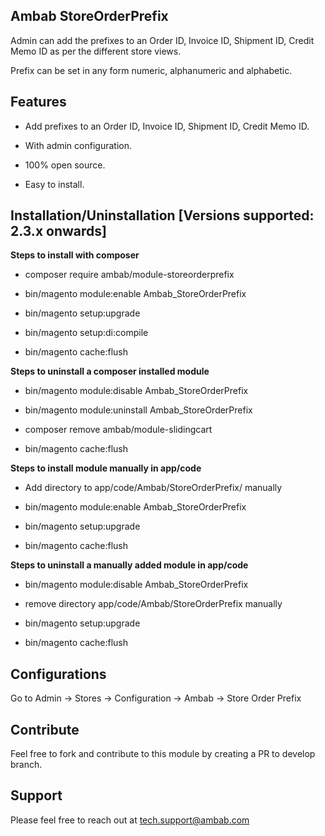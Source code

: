## Ambab StoreOrderPrefix

Admin can add the prefixes to an Order ID, Invoice ID, Shipment ID, Credit Memo ID as per the different store views.

Prefix can be set in any form numeric, alphanumeric and alphabetic.

## Features

- Add prefixes to an Order ID, Invoice ID, Shipment ID, Credit Memo ID.

- With admin configuration.

- 100% open source.

- Easy to install.


## Installation/Uninstallation [Versions supported: 2.3.x onwards]

**Steps to install with composer**

- composer require ambab/module-storeorderprefix

- bin/magento module:enable Ambab_StoreOrderPrefix

- bin/magento setup:upgrade

- bin/magento setup:di:compile

- bin/magento cache:flush

**Steps to uninstall a composer installed module**

- bin/magento module:disable Ambab_StoreOrderPrefix

- bin/magento module:uninstall Ambab_StoreOrderPrefix

- composer remove ambab/module-slidingcart

- bin/magento cache:flush


**Steps to install module manually in app/code**

- Add directory to app/code/Ambab/StoreOrderPrefix/ manually

- bin/magento module:enable Ambab_StoreOrderPrefix

- bin/magento setup:upgrade

- bin/magento cache:flush

**Steps to uninstall a manually added module in app/code**

- bin/magento module:disable Ambab_StoreOrderPrefix

- remove directory app/code/Ambab/StoreOrderPrefix manually

- bin/magento setup:upgrade

- bin/magento cache:flush


## Configurations

Go to Admin -> Stores -> Configuration -> Ambab -> Store Order Prefix


## Contribute

Feel free to fork and contribute to this module by creating a PR to develop branch.

## Support

Please feel free to reach out at tech.support@ambab.com
